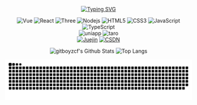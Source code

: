 <p align=center>
  <a href="https://github.com/gitboyzcf"><img src="https://readme-typing-svg.demolab.com?font=Fira+Code&weight=600&size=30&pause=1000&color=38C2FFE8&random=false&width=600&lines=Welcome+to+the+world+of+Boyzcf+!" alt="Typing SVG" /></a>
</p>

<div align=center>

<img src="https://img.shields.io/badge/Vue-42B883?style=for-the-badge&logo=vue.js&logoColor=white" alt="Vue">
<img src="https://img.shields.io/badge/React-5FC8E0?style=for-the-badge&logo=react&logoColor=white" alt="React">
<img src="https://img.shields.io/badge/Three-333333?style=for-the-badge&logo=three.js&logoColor=white" alt="Three">
<img src="https://img.shields.io/badge/Nodejs-417E38?style=for-the-badge&logo=node.js&logoColor=white" alt="Nodejs">
<img src="https://img.shields.io/badge/HTML5-red?style=for-the-badge&logo=html5&logoColor=white" alt="HTML5">
<img src="https://img.shields.io/badge/CSS3-blue?style=for-the-badge&logo=css3&logoColor=white" alt="CSS3">
<img src="https://img.shields.io/badge/JavaScript-yellow?style=for-the-badge&logo=javascript&logoColor=white" alt="JavaScript">
<img src="https://img.shields.io/badge/TypeScript-blue?style=for-the-badge&logo=typescript&logoColor=white" alt="TypeScript"><br/>
<img src="https://img.shields.io/badge/Uniapp-20942F?style=for-the-badge&logo=uniapp&logoColor=white" alt="uniapp">
<img src="https://img.shields.io/badge/Taro-0027B3?style=for-the-badge&logo=taro&logoColor=white" alt="taro"><br/>
<a href="https://juejin.cn/user/853651045488455/posts"><img src="https://img.shields.io/badge/Juejin-1e80ff?style=for-the-badge&logo=juejin&logoColor=white" alt="Juejin"></a>
<a href="https://blog.csdn.net/qq_43775179"><img src="https://img.shields.io/badge/CSDN-FC5531?style=for-the-badge&logo=csdn&logoColor=white" alt="CSDN"></a>
</div>



<p align="center">
  <img height="190px" src="https://github-readme-stats.vercel.app/api?username=gitboyzcf&show_icons=true&theme=Default" alt="gitboyzcf's Github Stats" />
  <img height="190px" src="https://github-readme-stats.vercel.app/api/top-langs/?username=gitboyzcf&layout=compact" alt="Top Langs" />
</p>
<p align="center">
   <img src="https://github.com/Platane/snk/raw/output/github-contribution-grid-snake.svg" alt="Demo" style="max-width: 100%;">
</p>
